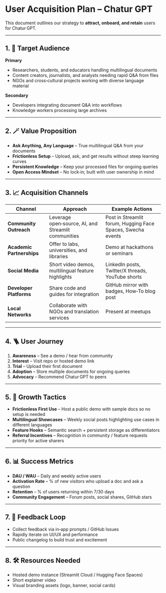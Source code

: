 # User Acquisition Plan – Chatur GPT

This document outlines our strategy to **attract, onboard, and retain** users for Chatur GPT.

---

## 1. 🎯 Target Audience

**Primary**
- Researchers, students, and educators handling multilingual documents
- Content creators, journalists, and analysts needing rapid Q&A from files
- NGOs and cross‑cultural projects working with diverse language material

**Secondary**
- Developers integrating document Q&A into workflows
- Knowledge workers processing large archives

---

## 2. 🪄 Value Proposition

- **Ask Anything, Any Language** – True multilingual Q&A from your documents
- **Frictionless Setup** – Upload, ask, and get results without steep learning curves
- **Persistent Knowledge** – Keep your processed files for ongoing queries
- **Open Access Mindset** – No lock‑in; built with user ownership in mind

---

## 3. 📈 Acquisition Channels

| Channel                  | Approach                                                                                       | Example Actions |
|--------------------------|------------------------------------------------------------------------------------------------|-----------------|
| **Community Outreach**   | Leverage open‑source, AI, and Streamlit communities                                            | Post in Streamlit forum, Hugging Face Spaces, Swecha events |
| **Academic Partnerships**| Offer to labs, universities, and libraries                                                     | Demo at hackathons or seminars |
| **Social Media**         | Short video demos, multilingual feature highlights                                             | LinkedIn posts, Twitter/X threads, YouTube shorts |
| **Developer Platforms**  | Share code and guides for integration                                                          | GitHub mirror with badges, How‑To blog post |
| **Local Networks**       | Collaborate with NGOs and translation services                                                 | Present at meetups |

---

## 4. 🪜 User Journey

1. **Awareness** – See a demo / hear from community  
2. **Interest** – Visit repo or hosted demo link  
3. **Trial** – Upload their first document  
4. **Adoption** – Store multiple documents for ongoing queries  
5. **Advocacy** – Recommend Chatur GPT to peers

---

## 5. 🚀 Growth Tactics

- **Frictionless First Use** – Host a public demo with sample docs so no setup is needed  
- **Multilingual Showcases** – Weekly social posts highlighting use cases in different languages  
- **Feature Hooks** – Semantic search + persistent storage as differentiators  
- **Referral Incentives** – Recognition in community / feature requests priority for active sharers  

---

## 6. 📊 Success Metrics

- **DAU / WAU** – Daily and weekly active users
- **Activation Rate** – % of new visitors who upload a doc and ask a question
- **Retention** – % of users returning within 7/30 days
- **Community Engagement** – Forum posts, social shares, GitHub stars

---

## 7. 🔄 Feedback Loop

- Collect feedback via in‑app prompts / GitHub Issues
- Rapidly iterate on UI/UX and performance
- Public changelog to build trust and excitement

---

## 8. 🛠 Resources Needed

- Hosted demo instance (Streamlit Cloud / Hugging Face Spaces)
- Short explainer video
- Visual branding assets (logo, banner, social cards)